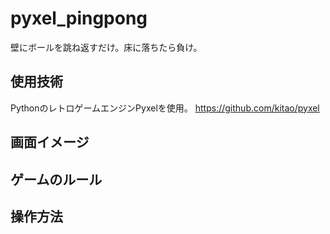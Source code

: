 # pyxel_pingpong
壁にボールを跳ね返すだけ。床に落ちたら負け。

## 使用技術
PythonのレトロゲームエンジンPyxelを使用。
https://github.com/kitao/pyxel

## 画面イメージ

## ゲームのルール

## 操作方法

